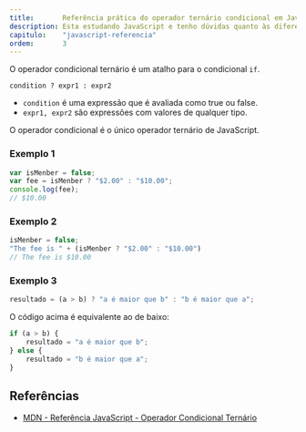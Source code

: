 ```yaml
---
title:       Referência prática do operador ternário condicional em JavaScript
description: Esta estudando JavaScript e tenho dúvidas quanto às diferentes formas de se fazer um if/ else ? Então este artigo é para você...
capitulo:    "javascript-referencia"
ordem:       3
---
```


O operador condicional ternário é um atalho para o condicional `if`.

    condition ? expr1 : expr2

- `condition` é uma expressão que é avaliada como true ou false.
- `expr1, expr2` são expressões com valores de qualquer tipo.

O operador condicional é o único operador ternário de JavaScript.


### Exemplo 1

```javascript
var isMenber = false;
var fee = isMenber ? "$2.00" : "$10.00";
console.log(fee);
// $10.00
```


### Exemplo 2


```javascript
isMenber = false;
"The fee is " + (isMenber ? "$2.00" : "$10.00")
// The fee is $10.00
```


### Exemplo 3

```javascript
resultado = (a > b) ? "a é maior que b" : "b é maior que a";
```

O código acima é equivalente ao de baixo:

```javascript
if (a > b) {
    resultado = "a é maior que b";
} else {
    resultado = "b é maior que a";
}
```



Referências
---

- [MDN - Referência JavaScript - Operador Condicional Ternário](https://developer.mozilla.org/pt-BR/docs/Web/JavaScript/Reference/Operators/Operador_Condicional)
